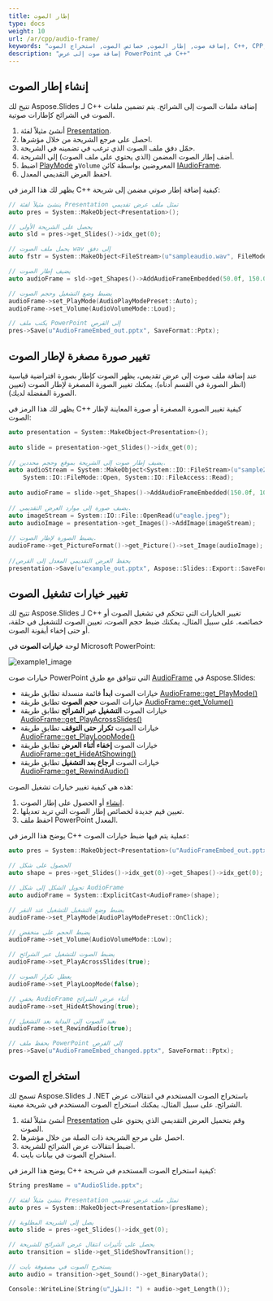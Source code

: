 ```yaml
---
title: إطار الصوت
type: docs
weight: 10
url: /ar/cpp/audio-frame/
keywords: "إضافة صوت, إطار الصوت, خصائص الصوت, استخراج الصوت, C++, CPP, Aspose.Slides لـ C++"
description: "إضافة صوت إلى عرض PowerPoint في C++"
---
```


## **إنشاء إطار الصوت**
تتيح لك Aspose.Slides لـ C++ إضافة ملفات الصوت إلى الشرائح. يتم تضمين ملفات الصوت في الشرائح كإطارات صوتية. 

1. أنشئ مثيلاً لفئة [Presentation](https://reference.aspose.com/slides/cpp/class/aspose.slides.presentation).
2. احصل على مرجع الشريحة من خلال مؤشرها.
3. حمّل دفق ملف الصوت الذي ترغب في تضمينه في الشريحة.
4. أضف إطار الصوت المضمن (الذي يحتوي على ملف الصوت) إلى الشريحة.
5. اضبط [PlayMode](https://reference.aspose.com/slides/cpp/namespace/aspose.slides#a1e0dfa632c5498e693145d42f3cf8e4c) و`Volume` المعروضين بواسطة كائن [IAudioFrame](https://reference.aspose.com/slides/cpp/class/aspose.slides.i_audio_frame).
6. احفظ العرض التقديمي المعدل.

يظهر لك هذا الرمز في C++ كيفية إضافة إطار صوتي مضمن إلى شريحة:

``` cpp
// ينشئ مثيلاً لفئة Presentation تمثل ملف عرض تقديمي
auto pres = System::MakeObject<Presentation>();

// يحصل على الشريحة الأولى
auto sld = pres->get_Slides()->idx_get(0);

// يحمل ملف الصوت wav إلى دفق
auto fstr = System::MakeObject<FileStream>(u"sampleaudio.wav", FileMode::Open, FileAccess::Read);

// يضيف إطار الصوت
auto audioFrame = sld->get_Shapes()->AddAudioFrameEmbedded(50.0f, 150.0f, 100.0f, 100.0f, fstr);

// يضبط وضع التشغيل وحجم الصوت
audioFrame->set_PlayMode(AudioPlayModePreset::Auto);
audioFrame->set_Volume(AudioVolumeMode::Loud);

// يكتب ملف PowerPoint إلى القرص
pres->Save(u"AudioFrameEmbed_out.pptx", SaveFormat::Pptx);
```

## **تغيير صورة مصغرة لإطار الصوت**

عند إضافة ملف صوت إلى عرض تقديمي، يظهر الصوت كإطار بصورة افتراضية قياسية (انظر الصورة في القسم أدناه). يمكنك تغيير الصورة المصغرة لإطار الصوت (تعيين الصورة المفضلة لديك).

يظهر لك هذا الرمز في C++ كيفية تغيير الصورة المصغرة أو صورة المعاينة لإطار الصوت:

```cpp
auto presentation = System::MakeObject<Presentation>();
        
auto slide = presentation->get_Slides()->idx_get(0);
        
// يضيف إطار صوت إلى الشريحة بموقع وحجم محددين.
auto audioStream = System::MakeObject<System::IO::FileStream>(u"sample2.mp3", 
    System::IO::FileMode::Open, System::IO::FileAccess::Read);
    
auto audioFrame = slide->get_Shapes()->AddAudioFrameEmbedded(150.0f, 100.0f, 50.0f, 50.0f, audioStream);
            
// يضيف صورة إلى موارد العرض التقديمي.
auto imageStream = System::IO::File::OpenRead(u"eagle.jpeg");
auto audioImage = presentation->get_Images()->AddImage(imageStream);
            
// يضبط الصورة لإطار الصوت.
audioFrame->get_PictureFormat()->get_Picture()->set_Image(audioImage); // <-----
        
//يحفظ العرض التقديمي المعدل إلى القرص
presentation->Save(u"example_out.pptx", Aspose::Slides::Export::SaveFormat::Pptx);
```

## **تغيير خيارات تشغيل الصوت**

تتيح لك Aspose.Slides لـ C++ تغيير الخيارات التي تتحكم في تشغيل الصوت أو خصائصه. على سبيل المثال، يمكنك ضبط حجم الصوت، تعيين الصوت للتشغيل في حلقة، أو حتى إخفاء أيقونة الصوت.

لوحة **خيارات الصوت** في Microsoft PowerPoint:

![example1_image](audio_frame_0.png)

خيارات صوت PowerPoint التي تتوافق مع طرق [AudioFrame](https://reference.aspose.com/slides/cpp/class/aspose.slides.audio_frame) في Aspose.Slides:
- خيارات الصوت **ابدأ** قائمة منسدلة تطابق طريقة [AudioFrame::get_PlayMode()](https://reference.aspose.com/slides/cpp/class/aspose.slides.audio_frame#a5379c1a9c1166234d674b32413215a2b) 
- خيارات الصوت **حجم الصوت** تطابق طريقة [AudioFrame::get_Volume()](https://reference.aspose.com/slides/cpp/class/aspose.slides.audio_frame#af06a3176684b6a13326bc8526747d9f3)  
- خيارات الصوت **التشغيل عبر الشرائح** تطابق طريقة [AudioFrame::get_PlayAcrossSlides()](https://reference.aspose.com/slides/cpp/class/aspose.slides.audio_frame#a3c6ffc45b319ce127384fc37e188f7b0)  
- خيارات الصوت **تكرار حتى التوقف** تطابق طريقة [AudioFrame::get_PlayLoopMode()](https://reference.aspose.com/slides/cpp/class/aspose.slides.audio_frame#a99b5b9cc650e93eba813bd8b2371315b)  
- خيارات الصوت **إخفاء أثناء العرض** تطابق  طريقة [AudioFrame::get_HideAtShowing() ](https://reference.aspose.com/slides/cpp/class/aspose.slides.audio_frame#abd008322e6a3d7d06bed527e329a9082)  
- خيارات الصوت **ارجاع بعد التشغيل** تطابق طريقة [AudioFrame::get_RewindAudio() ](https://reference.aspose.com/slides/cpp/class/aspose.slides.audio_frame#a4900e1df6477db16e8cdd859ad54e637) 

هذه هي كيفية تغيير خيارات تشغيل الصوت:

1. [إنشاء](#creating-audio-frame) أو الحصول على إطار الصوت.
2. تعيين قيم جديدة لخصائص إطار الصوت التي تريد تعديلها.
3. احفظ ملف PowerPoint المعدل.

يوضح هذا الرمز في C++ عملية يتم فيها ضبط خيارات الصوت:

``` cpp 
auto pres = System::MakeObject<Presentation>(u"AudioFrameEmbed_out.pptx");

// الحصول على شكل
auto shape = pres->get_Slides()->idx_get(0)->get_Shapes()->idx_get(0);

// تحويل الشكل إلى شكل AudioFrame
auto audioFrame = System::ExplicitCast<AudioFrame>(shape);

// يضبط وضع التشغيل للتشغيل عند النقر
audioFrame->set_PlayMode(AudioPlayModePreset::OnClick);

// يضبط الحجم على منخفض
audioFrame->set_Volume(AudioVolumeMode::Low);

// يضبط الصوت للتشغيل عبر الشرائح
audioFrame->set_PlayAcrossSlides(true);

// يعطل تكرار الصوت
audioFrame->set_PlayLoopMode(false);

// يخفي AudioFrame أثناء عرض الشرائح
audioFrame->set_HideAtShowing(true);

// يعيد الصوت إلى البداية بعد التشغيل
audioFrame->set_RewindAudio(true);

// يحفظ ملف PowerPoint إلى القرص
pres->Save(u"AudioFrameEmbed_changed.pptx", SaveFormat::Pptx);
```

## **استخراج الصوت**
تسمح لك Aspose.Slides لـ .NET باستخراج الصوت المستخدم في انتقالات عرض الشرائح. على سبيل المثال، يمكنك استخراج الصوت المستخدم في شريحة معينة.

1. أنشئ مثيلاً لفئة [Presentation](https://reference.aspose.com/slides/cpp/class/aspose.slides.presentation) وقم بتحميل العرض التقديمي الذي يحتوي على الصوت.
2. احصل على مرجع الشريحة ذات الصلة من خلال مؤشرها.
3. اضبط انتقالات عرض الشرائح للشريحة.
4. استخراج الصوت في بيانات بايت.

يوضح هذا الرمز في C++ كيفية استخراج الصوت المستخدم في شريحة:

``` cpp
String presName = u"AudioSlide.pptx";

// ينشئ مثيلاً لفئة Presentation تمثل ملف عرض تقديمي
auto pres = System::MakeObject<Presentation>(presName);

// يصل إلى الشريحة المطلوبة
auto slide = pres->get_Slides()->idx_get(0);

// يحصل على تأثيرات انتقال عرض الشرائح للشريحة
auto transition = slide->get_SlideShowTransition();

// يستخرج الصوت في مصفوفة بايت
auto audio = transition->get_Sound()->get_BinaryData();

Console::WriteLine(String(u"الطول: ") + audio->get_Length());
```
